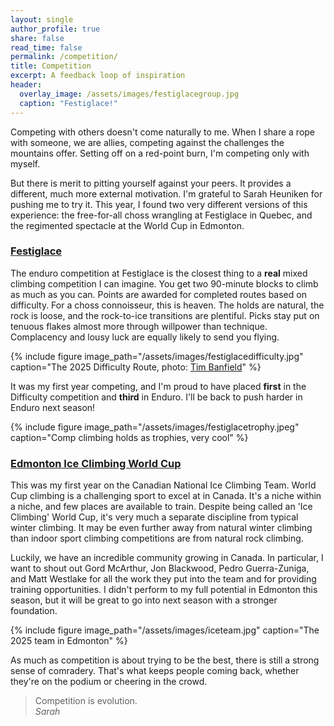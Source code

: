 ```yaml
---
layout: single
author_profile: true
share: false
read_time: false
permalink: /competition/
title: Competition
excerpt: A feedback loop of inspiration
header:
  overlay_image: /assets/images/festiglacegroup.jpg
  caption: "Festiglace!"
---
```

Competing with others doesn't come naturally to me. When I share a rope with someone, we are allies, competing against the challenges the mountains offer. Setting off on a red-point burn, I'm competing only with myself.

But there is merit to pitting yourself against your peers. It provides a different, much more external motivation. I'm grateful to Sarah Heuniken for pushing me to try it. This year, I found two very different versions of this experience: the free-for-all choss wrangling at Festiglace in Quebec, and the regimented spectacle at the World Cup in Edmonton.

### <a href="https://www.festiglace.org/en/home/" target="_blank">Festiglace</a>
The enduro competition at Festiglace is the closest thing to a **real** mixed climbing competition I can imagine. You get two 90-minute blocks to climb as much as you can. Points are awarded for completed routes based on difficulty. For a choss connoisseur, this is heaven. The holds are natural, the rock is loose, and the rock-to-ice transitions are plentiful. Picks stay put on tenuous flakes almost more through willpower than technique. Complacency and lousy luck are equally likely to send you flying.

{% include figure  image_path="/assets/images/festiglacedifficulty.jpg" caption="The 2025 Difficulty Route, photo: [Tim Banfield](https://www.timbanfield.com/)" %}

It was my first year competing, and I'm proud to have placed **first** in the Difficulty competition and **third** in Enduro. I'll be back to push harder in Enduro next season!

{% include figure  image_path="/assets/images/festiglacetrophy.jpeg" caption="Comp climbing holds as trophies, very cool" %}

### <a href="https://alpineclubofcanada.ca/ice-climbing-canada/" target="_blank">Edmonton Ice Climbing World Cup</a>
This was my first year on the Canadian National Ice Climbing Team. World Cup climbing is a challenging sport to excel at in Canada. It's a niche within a niche, and few places are available to train. Despite being called an 'Ice Climbing' World Cup, it's very much a separate discipline from typical winter climbing. It may be even further away from natural winter climbing than indoor sport climbing competitions are from natural rock climbing.

Luckily, we have an incredible community growing in Canada. In particular, I want to shout out Gord McArthur, Jon Blackwood, Pedro Guerra-Zuniga, and Matt Westlake for all the work they put into the team and for providing training opportunities. I didn't perform to my full potential in Edmonton this season, but it will be great to go into next season with a stronger foundation.

{% include figure  image_path="/assets/images/iceteam.jpg" caption="The 2025 team in Edmonton" %}

 As much as competition is about trying to be the best, there is still  a strong sense of comradery. That's what keeps people coming back, whether they're on the podium or cheering in the crowd.  

> Competition is evolution.<br/>
> <cite>Sarah</cite>